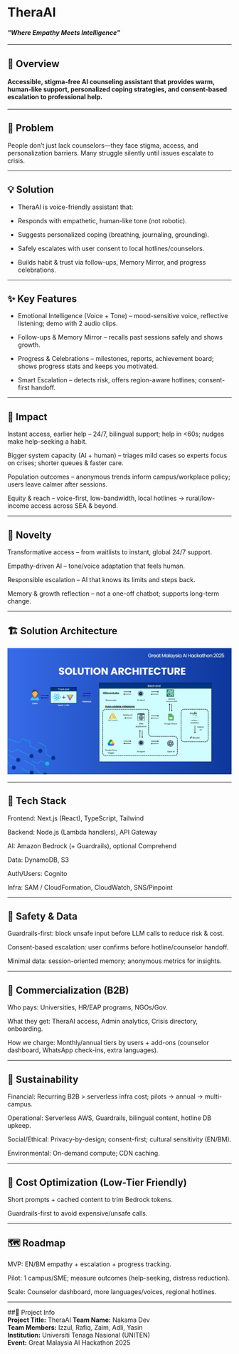 # **TheraAI**  

#### *"Where Empathy Meets Intelligence"*  

---

## 📝 Overview  
#### Accessible, stigma-free AI counseling assistant that provides warm, human-like support, personalized coping strategies, and consent-based escalation to professional help.  

---

## 🔎 Problem

People don’t just lack counselors—they face stigma, access, and personalization barriers. Many struggle silently until issues escalate to crisis.


---

## 💡 Solution

- TheraAI is voice-friendly assistant that:

- Responds with empathetic, human-like tone (not robotic).

- Suggests personalized coping (breathing, journaling, grounding).

- Safely escalates with user consent to local hotlines/counselors.

- Builds habit & trust via follow-ups, Memory Mirror, and progress celebrations.

---

## ✨ Key Features

- Emotional Intelligence (Voice + Tone) – mood-sensitive voice, reflective listening; demo with 2 audio clips.

- Follow-ups & Memory Mirror – recalls past sessions safely and shows growth.

- Progress & Celebrations – milestones, reports, achievement board; shows progress stats and keeps you motivated.

- Smart Escalation – detects risk, offers region-aware hotlines; consent-first handoff.  
---

## 🧭 Impact 

Instant access, earlier help – 24/7, bilingual support; help in <60s; nudges make help-seeking a habit.

Bigger system capacity (AI + human) – triages mild cases so experts focus on crises; shorter queues & faster care.

Population outcomes – anonymous trends inform campus/workplace policy; users leave calmer after sessions.

Equity & reach – voice-first, low-bandwidth, local hotlines → rural/low-income access across SEA & beyond.

---

## 🚀 Novelty 

Transformative access – from waitlists to instant, global 24/7 support.

Empathy-driven AI – tone/voice adaptation that feels human.

Responsible escalation – AI that knows its limits and steps back.

Memory & growth reflection – not a one-off chatbot; supports long-term change.

---

## 🏗️ Solution Architecture 

![Solution Architecture](./solutionArch.jpg)  

---

## 🧰 Tech Stack

Frontend: Next.js (React), TypeScript, Tailwind

Backend: Node.js (Lambda handlers), API Gateway

AI: Amazon Bedrock (+ Guardrails), optional Comprehend

Data: DynamoDB, S3

Auth/Users: Cognito

Infra: SAM / CloudFormation, CloudWatch, SNS/Pinpoint

---

## 🔐 Safety & Data

Guardrails-first: block unsafe input before LLM calls to reduce risk & cost.

Consent-based escalation: user confirms before hotline/counselor handoff.

Minimal data: session-oriented memory; anonymous metrics for insights.

---

## 💼 Commercialization (B2B)

Who pays: Universities, HR/EAP programs, NGOs/Gov.

What they get: TheraAI access, Admin analytics, Crisis directory, onboarding.

How we charge: Monthly/annual tiers by users + add-ons (counselor dashboard, WhatsApp check-ins, extra languages).

---

## 🌱 Sustainability

Financial: Recurring B2B > serverless infra cost; pilots → annual → multi-campus.

Operational: Serverless AWS, Guardrails, bilingual content, hotline DB upkeep.

Social/Ethical: Privacy-by-design; consent-first; cultural sensitivity (EN/BM).

Environmental: On-demand compute; CDN caching.

---

## 💸 Cost Optimization (Low-Tier Friendly)

Short prompts + cached content to trim Bedrock tokens.

Guardrails-first to avoid expensive/unsafe calls.

---

## 🗺️ Roadmap

MVP: EN/BM empathy + escalation + progress tracking.

Pilot: 1 campus/SME; measure outcomes (help-seeking, distress reduction).

Scale: Counselor dashboard, more languages/voices, regional hotlines.

---

##📄 Project Info  
**Project Title:** TheraAI 
**Team Name:** Nakama Dev  
**Team Members:** Izzul, Rafiq, Zaim, Adli, Yasin  
**Institution:** Universiti Tenaga Nasional (UNITEN)  
**Event:** Great Malaysia AI Hackathon 2025
